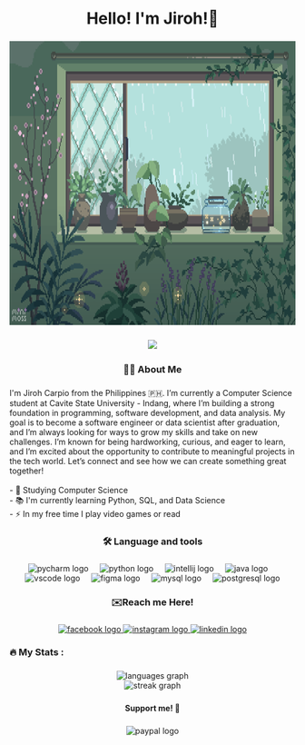 <h1 align="center">Hello! I'm Jiroh!👋</h1>

###

<div align="center">
  <img height="500" src="city.gif"  />
</div>

###

<div align="center">
  <img src="https://visitor-badge.laobi.icu/badge?page_id=Pykeeboi27.Pykeeboi27&"  />
</div>

###

<h3 align="center">👩‍💻  About Me</h3>

###

<p align="left">I'm Jiroh Carpio from the Philippines 🇵🇭. I’m currently a Computer Science student at Cavite State University - Indang, where I’m building a strong foundation in programming, software development, and data analysis. My goal is to become a software engineer or data scientist after graduation, and I’m always looking for ways to grow my skills and take on new challenges. I’m known for being hardworking, curious, and eager to learn, and I’m excited about the opportunity to contribute to meaningful projects in the tech world. Let’s connect and see how we can create something great together!<br><br>- 🔭 Studying Computer Science<br>- 📚 I'm currently learning Python, SQL, and Data Science<br>- ⚡ In my free time I play video games or read</p>

###

<h3 align="center">🛠 Language and tools</h3>

###

<div align="center">
  <img src="https://cdn.jsdelivr.net/gh/devicons/devicon/icons/pycharm/pycharm-original.svg" height="40" alt="pycharm logo"  />
  <img width="12" />
  <img src="https://cdn.jsdelivr.net/gh/devicons/devicon/icons/python/python-original.svg" height="40" alt="python logo"  />
  <img width="12" />
  <img src="https://cdn.jsdelivr.net/gh/devicons/devicon/icons/intellij/intellij-original.svg" height="40" alt="intellij logo"  />
  <img width="12" />
  <img src="https://cdn.jsdelivr.net/gh/devicons/devicon/icons/java/java-original.svg" height="40" alt="java logo"  />
  <img width="12" />
  <img src="https://cdn.jsdelivr.net/gh/devicons/devicon/icons/vscode/vscode-original.svg" height="40" alt="vscode logo"  />
  <img width="12" />
  <img src="https://cdn.jsdelivr.net/gh/devicons/devicon/icons/figma/figma-original.svg" height="40" alt="figma logo"  />
  <img width="12" />
  <img src="https://cdn.jsdelivr.net/gh/devicons/devicon/icons/mysql/mysql-original-wordmark.svg" height="40" alt="mysql logo"  />
  <img width="12" />
  <img src="https://cdn.jsdelivr.net/gh/devicons/devicon/icons/postgresql/postgresql-original.svg" height="40" alt="postgresql logo"  />
</div>

###

<h3 align="center">✉️Reach me Here!</h3>

###

<div align="center">
  <a href="https://www.facebook.com/jirohreinierremo" target="_blank">
    <img src="https://raw.githubusercontent.com/maurodesouza/profile-readme-generator/master/src/assets/icons/social/facebook/default.svg" width="52" height="40" alt="facebook logo"  />
  </a>
  <a href="https://www.instagram.com/jiroh.carps/" target="_blank">
    <img src="https://raw.githubusercontent.com/maurodesouza/profile-readme-generator/master/src/assets/icons/social/instagram/default.svg" width="52" height="40" alt="instagram logo"  />
  </a>
  <a href="https://www.linkedin.com/in/jiroh-carpio-4bbba6349/" target="_blank">
    <img src="https://raw.githubusercontent.com/maurodesouza/profile-readme-generator/master/src/assets/icons/social/linkedin/default.svg" width="52" height="40" alt="linkedin logo"  />
  </a>
</div>

###

<h3 align="left">🔥   My Stats :</h3>

###

<div align="center">
  <img src="https://github-readme-stats.vercel.app/api/top-langs?username=Pykeeboi27&locale=en&hide_title=false&layout=compact&card_width=320&langs_count=5&theme=dracula&hide_border=false&order=2" height="150" alt="languages graph" /> <br>
  <img src="https://streak-stats.demolab.com?user=Pykeeboi27&locale=en&mode=daily&theme=dark&hide_border=false&border_radius=5&order=3" height="220" alt="streak graph"  />
</div>

###

<h4 align="center">Support me! 💸</h4>

###

<div align="center">
  <img src="https://img.shields.io/static/v1?message=PayPal&logo=paypal&label=&color=00457C&logoColor=white&labelColor=&style=for-the-badge" height="25" alt="paypal logo"  />
</div>

###
